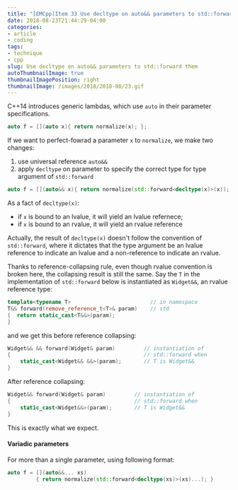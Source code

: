 ```yaml
---
title: "[EMCpp]Item 33 Use decltype on auto&& parameters to std::forward them"
date: 2018-08-23T21:44:29-04:00
categories:
- article
- coding
tags:
- technique
- cpp
slug: Use decltype on auto&& parameters to std::forward them
autoThumbnailImage: true
thumbnailImagePosition: right
thumbnailImage: /images/2018/2018-08/23.gif
---
```


C++14 introduces generic lambdas, which use `auto` in their parameter specifications.
<!--more-->

```cpp
auto f = [](auto x){ return normalize(x); };
```

If we want to perfect-fowrad a parameter `x` to `normalize`, we make two changes:

1. use universal reference `auto&&`
2. apply `decltype` on parameter to specify the correct type for type argument of `std::forward`

```cpp
auto f = [](auto&& x){ return normalize(std::forward<decltype(x)>(x)); };
```

As a fact of `decltype(x)`:
* if `x` is bound to an lvalue, it will yield an lvalue refernece; 
* if `x` is bound to an rvalue, it will yield an rvalue reference 

Actually, the result of `decltype(x)` doesn't follow the convention of `std::forward`, where it dictates that the type argument be an lvalue reference to indicate an lvalue and a non-reference to indicate an rvalue.

Thanks to reference-collapsing rule, even though rvalue convention is broken here, the collapsing result is still the same. Say the `T` in the implementation of `std::forward` below is instantiated as `Widget&&`, an rvalue reference type:

```cpp
template<typename T>                         // in namespace
T&& forward(remove_reference_t<T>& param)    // std
{  return static_cast<T&&>(param);
}
```

and we get this before reference collapsing:

```cpp
Widget&& && forward(Widget& param)         // instantiation of
{                                          // std::forward when 
    static_cast<Widget&& &&>(param);       // T is Widget&& 
}
```

After reference collapsing:

```cpp
Widget&& forward(Widget& param)         // instantiation of
{                                       // std::forward when 
    static_cast<Widget&&>(param);       // T is Widget&& 
}
```

This is exactly what we expect.

#### Variadic parameters

For more than a single parameter, using following format:

```cpp
auto f = [](auto&&... xs)
         { return normalize(std::forward<decltype(xs)>(xs)...); }
```
